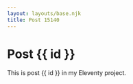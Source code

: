 ```yaml
---
layout: layouts/base.njk
title: Post 15140
---
```


# Post {{ id }}

This is post {{ id }} in my Eleventy project.
